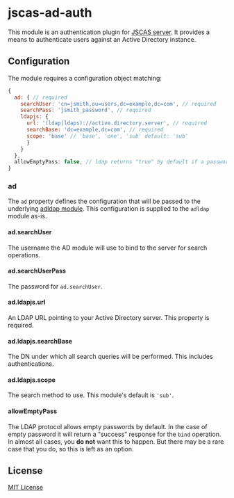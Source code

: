 # jscas-ad-auth

This module is an authentication plugin for [JSCAS server][cs]. It provides a
means to authenticate users against an Active Directory instance.

[cs]: https://github.com/jscas/jscas-server/

## Configuration

The module requires a configuration object matching:

```javascript
{
  ad: { // required
    searchUser: 'cn=jsmith,ou=users,dc=example,dc=com', // required
    searchPass: 'jsmith_password', // required
    ldapjs: {
      url: '(ldap|ldaps)://active.directory.server', // required
      searchBase: 'dc=example,dc=com', // required
      scope: 'base' // 'base', 'one', 'sub' default: 'sub'
      }
    }
  },
  allowEmptyPass: false, // ldap returns "true" by default if a password is empty
}
```

### ad

The `ad` property defines the configuration that will be passed to the
underlying [adldap module][admod]. This configuration is supplied
to the `adldap` module as-is.

[admod]: https://www.npmjs.com/package/adldap

#### ad.searchUser

The username the AD module will use to bind to the server for search operations.

#### ad.searchUserPass

The password for `ad.searchUser`.

#### ad.ldapjs.url

An LDAP URL pointing to your Active Directory server. This property is
required.

#### ad.ldapjs.searchBase

The DN under which all search queries will be performed. This includes
authentications.

#### ad.ldapjs.scope

The search method to use. This module's default is `'sub'`.

#### allowEmptyPass

The LDAP protocol allows empty passwords by default. In the case of empty
password it will return a "success" response for the `bind` operation. In almost
all cases, you **do not** want this to happen. But there may be a rare case
that you do, so this is left as an option.

## License

[MIT License](http://jsumners.mit-license.org/)
